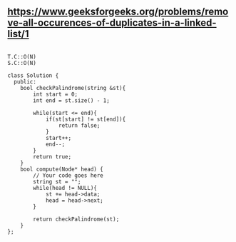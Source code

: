 ## https://www.geeksforgeeks.org/problems/remove-all-occurences-of-duplicates-in-a-linked-list/1

```

T.C::O(N)
S.C::O(N)

class Solution {
  public:
    bool checkPalindrome(string &st){
        int start = 0;
        int end = st.size() - 1;
        
        while(start <= end){
            if(st[start] != st[end]){
                return false;
            }
            start++;
            end--;
        }
        return true;
    }
    bool compute(Node* head) {
        // Your code goes here
        string st = "";
        while(head != NULL){
            st += head->data;
            head = head->next;
        }
        
        return checkPalindrome(st);
    }
};


```
